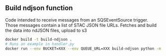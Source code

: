 ## Build ndjson function

Code intended to receive messages from an SQSEventSource trigger. Those messages contain a list of STAC JSON file URLs. Fetches and build the data into ndJSON files, upload to s3

```bash
docker build -t build-ndjson .
# Runs an example in handler.py
docker run --env BUCKET=XXX --env QUEUE_URL=XXX build-ndjson python -m handler 
```
